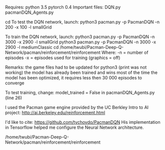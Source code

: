 Requires:
	python 3.5
	pytorch 0.4
Important files:
	DQN.py
	pacmanDQN_Agents.py 

cd 
To test the DQN network, launch:
	python3 pacman.py -p PacmanDQN -n 200 -x 100 -l smallGrid

To train the DQN network, launch:
	python3 pacman.py -p PacmanDQN -n 3000 -x 2900 -l smallGrid
	python3 pacman.py -p PacmanDQN -n 3000 -x 2900 -l mediumClassic
	cd /home/twubi/Pacman-Deep-Q-Network/pacman/reinforcement/reinforcement
Where:
	-n = number of episodes
	-x = episodes used for training (graphics = off)

Remarks:
	the game files had to be updated for python3 (print was not working)
	the model has already been trained and wins most of the time
	the model has been optimized, it requires less then 30 000 episodes to converge
	
To test training, change:
	model_trained = False
		in pacmanDQN_Agents.py (line 26)


I used the Pacman game engine provided by the UC Berkley Intro to AI project:
http://ai.berkeley.edu/reinforcement.html

I'd like to cite:
https://github.com/tychovdo/PacmanDQN
His implementation in Tensorflow helped me configure the Neural Network architecture.

/home/twubi/Pacman-Deep-Q-Network/pacman/reinforcement/reinforcement
